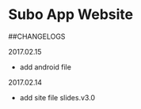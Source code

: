 # Subo App Website
##CHANGELOGS

2017.02.15
- add android file

2017.02.14
- add site file slides.v3.0
